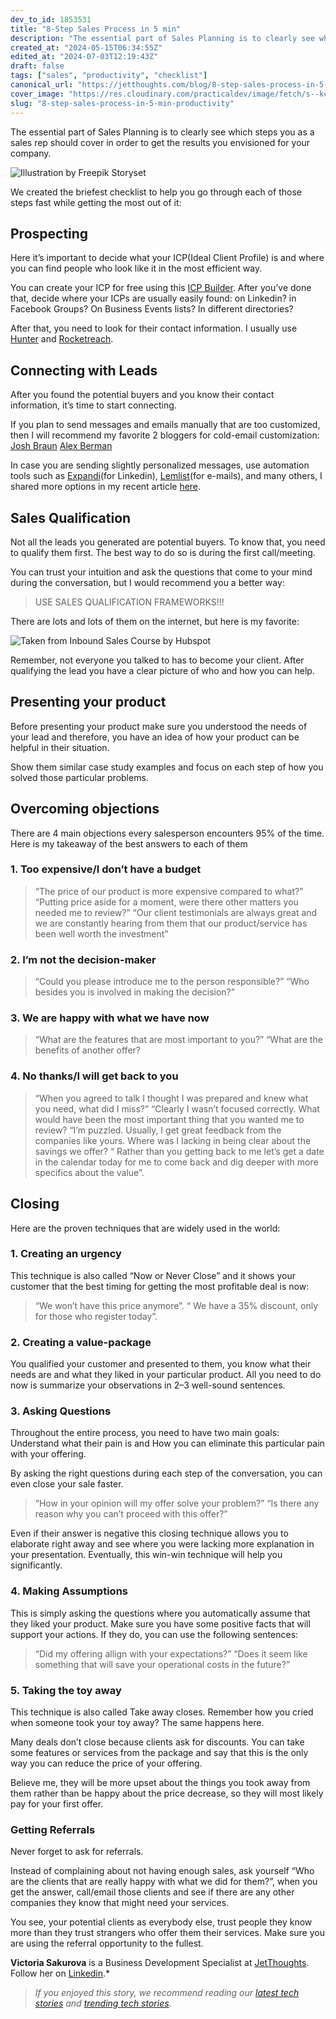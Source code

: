```yaml
---
dev_to_id: 1853531
title: "8-Step Sales Process in 5 min"
description: "The essential part of Sales Planning is to clearly see which steps you as a sales rep should cover in..."
created_at: "2024-05-15T06:34:55Z"
edited_at: "2024-07-03T12:19:43Z"
draft: false
tags: ["sales", "productivity", "checklist"]
canonical_url: "https://jetthoughts.com/blog/8-step-sales-process-in-5-min-productivity/"
cover_image: "https://res.cloudinary.com/practicaldev/image/fetch/s--kcuBJ5V_--/c_imagga_scale,f_auto,fl_progressive,h_420,q_auto,w_1000/https://raw.githubusercontent.com/jetthoughts/jetthoughts.github.io/master/static/assets/img/blog/8-step-sales-process-in-5-min-productivity/file_0.png"
slug: "8-step-sales-process-in-5-min-productivity"
---
```

The essential part of Sales Planning is to clearly see which steps you as a sales rep should cover in order to get the results you envisioned for your company.

![[Illustration by Freepik Storyset](https://storyset.com/illustration/processing/rafiki#407BFFFF&hide=&hide=complete)](https://raw.githubusercontent.com/jetthoughts/jetthoughts.github.io/master/static/assets/img/blog/8-step-sales-process-in-5-min-productivity/file_0.png)

We created the briefest checklist to help you go through each of those steps fast while getting the most out of it:

## Prospecting

Here it’s important to decide what your ICP(Ideal Client Profile) is and where you can find people who look like it in the most efficient way.

You can create your ICP for free using this [ICP Builder](https://www.hubspot.com/make-my-persona?hubs_post=blog.hubspot.com%2Fservice%2Fhow-to-get-referrals&hubs_post-cta=Make%20My%20Persona&_ga=2.87996184.1254403287.1615146192-989053787.1572600208). After you’ve done that, decide where your ICPs are usually easily found: on Linkedin? in Facebook Groups? On Business Events lists? In different directories?

After that, you need to look for their contact information. I usually use [Hunter](https://hunter.io/email-finder) and [Rocketreach](https://rocketreach.co/).

## Connecting with Leads

After you found the potential buyers and you know their contact information, it’s time to start connecting.

If you plan to send messages and emails manually that are too customized, then I will recommend my favorite 2 bloggers for cold-email customization: 
[Josh Braun](https://www.linkedin.com/in/josh-braun/)
[Alex Berman](https://youtube.com/playlist?list=PLtkcfOqeArMa9-nmJR8wxAOfSU4kzYpBj)

In case you are sending slightly personalized messages, use automation tools such as [Expandi](https://expandi.io/worlds-safest-software-for-linkedin-automation/)(for Linkedin), [Lemlist](https://www.lemlist.com/)(for e-mails), and many others, I shared more options in my recent article [here](https://jtway.co/the-ultimate-guide-to-the-sales-onboarding-in-it-companies-6e8b4a4a473).

## Sales Qualification

Not all the leads you generated are potential buyers. To know that, you need to qualify them first. The best way to do so is during the first call/meeting.

You can trust your intuition and ask the questions that come to your mind during the conversation, but I would recommend you a better way:
>  USE SALES QUALIFICATION FRAMEWORKS!!!

There are lots and lots of them on the internet, but here is my favorite:

![Taken from Inbound Sales Course by Hubspot](https://raw.githubusercontent.com/jetthoughts/jetthoughts.github.io/master/static/assets/img/blog/8-step-sales-process-in-5-min-productivity/file_1.png)

Remember, not everyone you talked to has to become your client. After qualifying the lead you have a clear picture of who and how you can help.

## Presenting your product

Before presenting your product make sure you understood the needs of your lead and therefore, you have an idea of how your product can be helpful in their situation.

Show them similar case study examples and focus on each step of how you solved those particular problems.

## Overcoming objections

There are 4 main objections every salesperson encounters 95% of the time. Here is my takeaway of the best answers to each of them

### 1. Too expensive/I don’t have a budget
>  “The price of our product is more expensive compared to what?”
>  “Putting price aside for a moment, were there other matters you needed me to review?”
>  “Our client testimonials are always great and we are constantly hearing from them that our product/service has been well worth the investment”

### 2. I’m not the decision-maker
>  “Could you please introduce me to the person responsible?”
>  “Who besides you is involved in making the decision?”

### 3. We are happy with what we have now
>  “What are the features that are most important to you?”
>  “What are the benefits of another offer?

### 4. No thanks/I will get back to you
>  “When you agreed to talk I thought I was prepared and knew what you need, what did I miss?”
>  “Clearly I wasn’t focused correctly. What would have been the most important thing that you wanted me to review?
>  “I’m puzzled. Usually, I get great feedback from the companies like yours. Where was I lacking in being clear about the savings we offer?
>  “ Rather than you getting back to me let’s get a date in the calendar today for me to come back and dig deeper with more specifics about the value”.

## Closing

Here are the proven techniques that are widely used in the world:

### 1. Creating an urgency

This technique is also called “Now or Never Close” and it shows your customer that the best timing for getting the most profitable deal is now:
>  “We won’t have this price anymore”.
>  “ We have a 35% discount, only for those who register today”.

### 2. Creating a value-package

You qualified your customer and presented to them, you know what their needs are and what they liked in your particular product. All you need to do now is summarize your observations in 2–3 well-sound sentences.

### 3. Asking Questions

Throughout the entire process, you need to have two main goals: Understand what their pain is and How you can eliminate this particular pain with your offering.

By asking the right questions during each step of the conversation, you can even close your sale faster.
>  “How in your opinion will my offer solve your problem?”
>  “Is there any reason why you can’t proceed with this offer?”

Even if their answer is negative this closing technique allows you to elaborate right away and see where you were lacking more explanation in your presentation. Eventually, this win-win technique will help you significantly.

### 4. Making Assumptions

This is simply asking the questions where you automatically assume that they liked your product. Make sure you have some positive facts that will support your actions. If they do, you can use the following sentences:
>  “Did my offering allign with your expectations?”
>  “Does it seem like something that will save your operational costs in the future?”

### 5. Taking the toy away

This technique is also called Take away closes. Remember how you cried when someone took your toy away? The same happens here.

Many deals don’t close because clients ask for discounts. You can take some features or services from the package and say that this is the only way you can reduce the price of your offering.

Believe me, they will be more upset about the things you took away from them rather than be happy about the price decrease, so they will most likely pay for your first offer.

### Getting Referrals

Never forget to ask for referrals.

Instead of complaining about not having enough sales, ask yourself “Who are the clients that are really happy with what we did for them?”, when you get the answer, call/email those clients and see if there are any other companies they know that might need your services.

You see, your potential clients as everybody else, trust people they know more than they trust strangers who offer them their services. Make sure you are using the referral opportunity to the fullest.

**Victoria Sakurova** is a Business Development Specialist at [JetThoughts](https://www.jetthoughts.com/). Follow her on [Linkedin](https://www.linkedin.com/in/victoriasakurova/).*
>  *If you enjoyed this story, we recommend reading our [latest tech stories](https://jtway.co/latest) and [trending tech stories](https://jtway.co/trending).*
